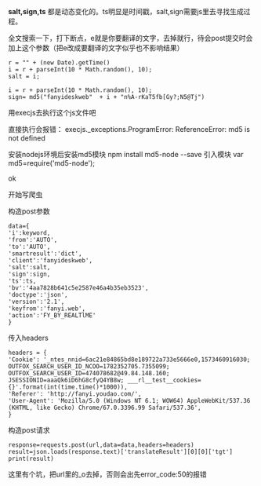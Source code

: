 
**salt,sign,ts** 都是动态变化的。ts明显是时间戳，salt,sign需要js里去寻找生成过程。

全文搜索一下，打下断点，e就是你要翻译的文字，去掉就行，待会post提交时会加上这个参数（把e改成要翻译的文字似乎也不影响结果）

    r = "" + (new Date).getTime()
    i = r + parseInt(10 * Math.random(), 10);
    salt = i;

    i = r + parseInt(10 * Math.random(), 10);
    sign= md5("fanyideskweb"  + i + "n%A-rKaT5fb[Gy?;N5@Tj")

用execjs去执行这个js文件吧

直接执行会报错：
execjs._exceptions.ProgramError: ReferenceError: md5 is not defined

安装nodejs环境后安装md5模块
    npm install md5-node --save
引入模块
    var md5=require('md5-node');

ok

开始写爬虫

构造post参数

    data={
    'i':keyword,
    'from':'AUTO',
    'to':'AUTO',
    'smartresult':'dict',
    'client':'fanyideskweb',
    'salt':salt,
    'sign':sign,
    'ts':ts,
    'bv':'4aa7828b641c5e2587e46a4b35eb3523',
    'doctype':'json',
    'version':'2.1',
    'keyfrom':'fanyi.web',
    'action':'FY_BY_REALTlME'
    }

传入headers

    headers = {
    'Cookie': '_ntes_nnid=6ac21e84865bd8e189722a733e5666e0,1573460916030; OUTFOX_SEARCH_USER_ID_NCOO=1782352705.7355099; OUTFOX_SEARCH_USER_ID=474078682@49.84.148.160; JSESSIONID=aaaQk6iD6hG8cfyQ4YB8w; ___rl__test__cookies={}'.format(int(time.time()*1000)),
    'Referer': 'http://fanyi.youdao.com/',
    'User-Agent': 'Mozilla/5.0 (Windows NT 6.1; WOW64) AppleWebKit/537.36 (KHTML, like Gecko) Chrome/67.0.3396.99 Safari/537.36',
    }

构造post请求

    response=requests.post(url,data=data,headers=headers)
    result=json.loads(response.text)['translateResult'][0][0]['tgt']
    print(result)
    

这里有个坑，把url里的_o去掉，否则会出先error_code:50的报错